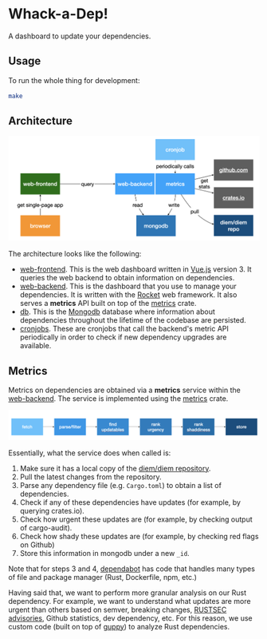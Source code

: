 # Whack-a-Dep!

A dashboard to update your dependencies.
## Usage

To run the whole thing for development:

```sh
make
```

## Architecture

![whackadep architecture](architecture.png)

The architecture looks like the following:

- [web-frontend](web-frontend). This is the web dashboard written in [Vue.js](https://vuejs.org/) version 3. It queries the web backend to obtain information on dependencies.
- [web-backend](web-backend). This is the dashboard that you use to manage your dependencies. It is written with the [Rocket](https://rocket.rs/) web framework. It also serves a **metrics** API built on top of the [metrics](web-backend/metrics) crate.
- [db](). This is the [Mongodb](https://www.mongodb.com/) database where information about dependencies throughout the lifetime of the codebase are persisted.
- [cronjobs](cronjobs). These are cronjobs that call the backend's metric API periodically in order to check if new dependency upgrades are available.

## Metrics

Metrics on dependencies are obtained via a **metrics** service within the [web-backend](web-backend).
The service is implemented using the [metrics](web-backend/metrics) crate.

![metrics](metrics.png)

Essentially, what the service does when called is:

1. Make sure it has a local copy of the [diem/diem repository](https://www.github.com/diem/diem).
2. Pull the latest changes from the repository.
3. Parse any dependency file (e.g. `Cargo.toml`) to obtain a list of dependencies.
4. Check if any of these dependencies have updates (for example, by querying crates.io).
5. Check how urgent these updates are (for example, by checking output of cargo-audit).
6. Check how shady these updates are (for example, by checking red flags on Github)
7. Store this information in mongodb under a new `_id`.

Note that for steps 3 and 4, [dependabot]() has code that handles many types of file and package manager (Rust, Dockerfile, npm, etc.)

Having said that, we want to perform more granular analysis on our Rust dependency.
For example, we want to understand what updates are more urgent than others based on semver, breaking changes, [RUSTSEC advisories](https://rustsec.org/), Github statistics, dev dependency, etc.
For this reason, we use custom code (built on top of [guppy](https://github.com/facebookincubator/cargo-guppy/)) to analyze Rust dependencies.
